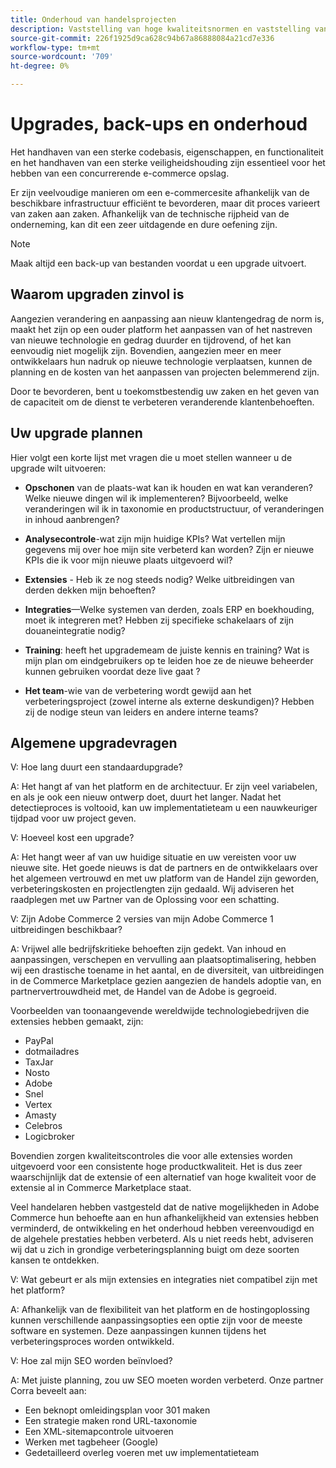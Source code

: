 ```yaml
---
title: Onderhoud van handelsprojecten
description: Vaststelling van hoge kwaliteitsnormen en vaststelling van mechanismen om deze normen in de loop der tijd te handhaven.
source-git-commit: 226f1925d9ca628c94b67a86888084a21cd7e336
workflow-type: tm+mt
source-wordcount: '709'
ht-degree: 0%

---
```



# Upgrades, back-ups en onderhoud

Het handhaven van een sterke codebasis, eigenschappen, en functionaliteit en het handhaven van een sterke veiligheidshouding zijn essentieel voor het hebben van een concurrerende e-commerce opslag.

Er zijn veelvoudige manieren om een e-commercesite afhankelijk van de beschikbare infrastructuur efficiënt te bevorderen, maar dit proces varieert van zaken aan zaken. Afhankelijk van de technische rijpheid van de onderneming, kan dit een zeer uitdagende en dure oefening zijn.

>[!NOTE]
>
>Maak altijd een back-up van bestanden voordat u een upgrade uitvoert.

## Waarom upgraden zinvol is

Aangezien verandering en aanpassing aan nieuw klantengedrag de norm is, maakt het zijn op een ouder platform het aanpassen van of het nastreven van nieuwe technologie en gedrag duurder en tijdrovend, of het kan eenvoudig niet mogelijk zijn. Bovendien, aangezien meer en meer ontwikkelaars hun nadruk op nieuwe technologie verplaatsen, kunnen de planning en de kosten van het aanpassen van projecten belemmerend zijn.

Door te bevorderen, bent u toekomstbestendig uw zaken en het geven van de capaciteit om de dienst te verbeteren veranderende klantenbehoeften.

## Uw upgrade plannen

Hier volgt een korte lijst met vragen die u moet stellen wanneer u de upgrade wilt uitvoeren:

- **Opschonen** van de plaats-wat kan ik houden en wat kan veranderen? Welke nieuwe dingen wil ik implementeren? Bijvoorbeeld, welke veranderingen wil ik in taxonomie en productstructuur, of veranderingen in inhoud aanbrengen?

- **Analysecontrole**-wat zijn mijn huidige KPIs? Wat vertellen mijn gegevens mij over hoe mijn site verbeterd kan worden? Zijn er nieuwe KPIs die ik voor mijn nieuwe plaats uitgevoerd wil?

- **Extensies** - Heb ik ze nog steeds nodig? Welke uitbreidingen van derden dekken mijn behoeften?

- **Integraties**—Welke systemen van derden, zoals ERP en boekhouding, moet ik integreren met? Hebben zij specifieke schakelaars of zijn douaneintegratie nodig?

- **Training**: heeft het upgrademeam de juiste kennis en training? Wat is
mijn plan om eindgebruikers op te leiden hoe ze de nieuwe beheerder kunnen gebruiken voordat deze live gaat ?

- **Het team**-wie van de verbetering wordt gewijd aan het verbeteringsproject (zowel interne als externe deskundigen)? Hebben zij de nodige steun van leiders en andere interne teams?

## Algemene upgradevragen

V: Hoe lang duurt een standaardupgrade?

A: Het hangt af van het platform en de architectuur. Er zijn veel variabelen, en als je ook een nieuw ontwerp doet, duurt het langer. Nadat het detectieproces is voltooid, kan uw implementatieteam u een nauwkeuriger tijdpad voor uw project geven.


V: Hoeveel kost een upgrade?

A: Het hangt weer af van uw huidige situatie en uw vereisten voor uw nieuwe site. Het goede nieuws is dat de partners en de ontwikkelaars over het algemeen vertrouwd en met uw platform van de Handel zijn geworden, verbeteringskosten en projectlengten zijn gedaald. Wij adviseren het raadplegen met uw Partner van de Oplossing voor een schatting.

V: Zijn Adobe Commerce 2 versies van mijn Adobe Commerce 1 uitbreidingen beschikbaar?

A: Vrijwel alle bedrijfskritieke behoeften zijn gedekt. Van inhoud en aanpassingen, verschepen en vervulling aan plaatsoptimalisering, hebben wij een drastische toename in het aantal, en de diversiteit, van uitbreidingen in de Commerce Marketplace gezien aangezien de handels adoptie van, en partnervertrouwdheid met, de Handel van de Adobe is gegroeid.

Voorbeelden van toonaangevende wereldwijde technologiebedrijven die extensies hebben gemaakt, zijn:

- PayPal
- dotmailadres
- TaxJar
- Nosto
- Adobe
- Snel
- Vertex
- Amasty
- Celebros
- Logicbroker

Bovendien zorgen kwaliteitscontroles die voor alle extensies worden uitgevoerd voor een consistente hoge productkwaliteit. Het is dus zeer waarschijnlijk dat de extensie of een alternatief van hoge kwaliteit voor de extensie al in Commerce Marketplace staat.

Veel handelaren hebben vastgesteld dat de native mogelijkheden in Adobe Commerce hun behoefte aan en hun afhankelijkheid van extensies hebben verminderd, de ontwikkeling en het onderhoud hebben vereenvoudigd en de algehele prestaties hebben verbeterd. Als u niet reeds hebt, adviseren wij dat u zich in grondige verbeteringsplanning buigt om deze soorten kansen te ontdekken.

V: Wat gebeurt er als mijn extensies en integraties niet compatibel zijn met het platform?

A: Afhankelijk van de flexibiliteit van het platform en de hostingoplossing kunnen verschillende aanpassingsopties een optie zijn voor de meeste software en systemen. Deze aanpassingen kunnen tijdens het verbeteringsproces worden ontwikkeld.


V: Hoe zal mijn SEO worden beïnvloed?

A: Met juiste planning, zou uw SEO moeten worden verbeterd. Onze partner Corra beveelt aan:

- Een beknopt omleidingsplan voor 301 maken
- Een strategie maken rond URL-taxonomie
- Een XML-sitemapcontrole uitvoeren
- Werken met tagbeheer (Google)
- Gedetailleerd overleg voeren met uw implementatieteam
